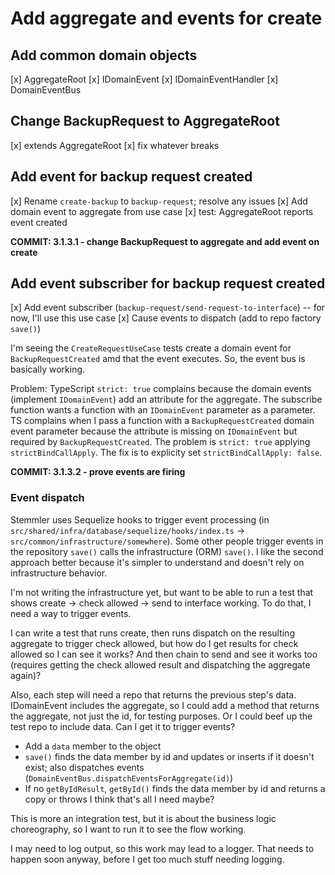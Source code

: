 # Add aggregate and events for create

## Add common domain objects
[x] AggregateRoot
[x] IDomainEvent
[x] IDomainEventHandler
[x] DomainEventBus

## Change BackupRequest to AggregateRoot
[x] extends AggregateRoot
[x] fix whatever breaks

## Add event for backup request created
[x] Rename `create-backup` to `backup-request`; resolve any issues
[x] Add domain event to aggregate from use case
[x] test: AggregateRoot reports event created

**COMMIT: 3.1.3.1 - change BackupRequest to aggregate and add event on create**

## Add event subscriber for backup request created
[x] Add event subscriber (`backup-request/send-request-to-interface`) -- for now, I'll use this use case
[x] Cause events to dispatch (add to repo factory `save()`)

I'm seeing the `CreateRequestUseCase` tests create a domain event for `BackupRequestCreated` amd that the event executes. So, the event bus is basically working.

Problem: TypeScript `strict: true` complains because the domain events (implement `IDomainEvent`) add an attribute for the aggregate. The subscribe function wants a function with an `IDomainEvent` parameter as a parameter. TS complains when I pass a function with a `BackupRequestCreated` domain event parameter because the attribute is missing on `IDomainEvent` but required by `BackupRequestCreated`. The problem is `strict: true` applying `strictBindCallApply`. The fix is to explicity set `strictBindCallApply: false`.

**COMMIT: 3.1.3.2 - prove events are firing**

### Event dispatch
Stemmler uses Sequelize hooks to trigger event processing (in `src/shared/infra/database/sequelize/hooks/index.ts` -> `src/common/infrastructure/somewhere`). Some other people trigger events in the repository `save()` calls the infrastructure (ORM) `save()`. I like the second approach better because it's simpler to understand and doesn't rely on infrastructure behavior.

I'm not writing the infrastructure yet, but want to be able to run a test that shows create -> check allowed -> send to interface working. To do that, I need a way to trigger events. 

I can write a test that runs create, then runs dispatch on the resulting aggregate to trigger check allowed, but how do I get results for check allowed so I can see it works? And then chain to send and see it works too (requires getting the check allowed result and dispatching the aggregate again)?

Also, each step will need a repo that returns the previous step's data. IDomainEvent includes the aggregate, so I could add a method that returns the aggregate, not just the id, for testing purposes. Or I could beef up the test repo to include data. Can I get it to trigger events?
  * Add a `data` member to the object
  * `save()` finds the data member by id and updates or inserts if it doesn't exist; also dispatches events (`DomainEventBus.dispatchEventsForAggregate(id)`)
  * If no `getByIdResult`, `getById()` finds the data member by id and returns a copy or throws
I think that's all I need maybe?

This is more an integration test, but it is about the business logic choreography, so I want to run it to see the flow working.

I may need to log output, so this work may lead to a logger. That needs to happen soon anyway, before I get too much stuff needing logging.